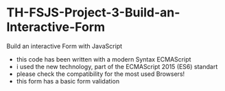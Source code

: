 # TH-FSJS-Project-3-Build-an-Interactive-Form
Build an interactive Form with JavaScript 
- this code has been written with a modern Syntax ECMAScript
- i used the new technology, part of the ECMAScript 2015 (ES6) standart
- please check the compatibility for the most used Browsers!
- this form has a basic form validation 
